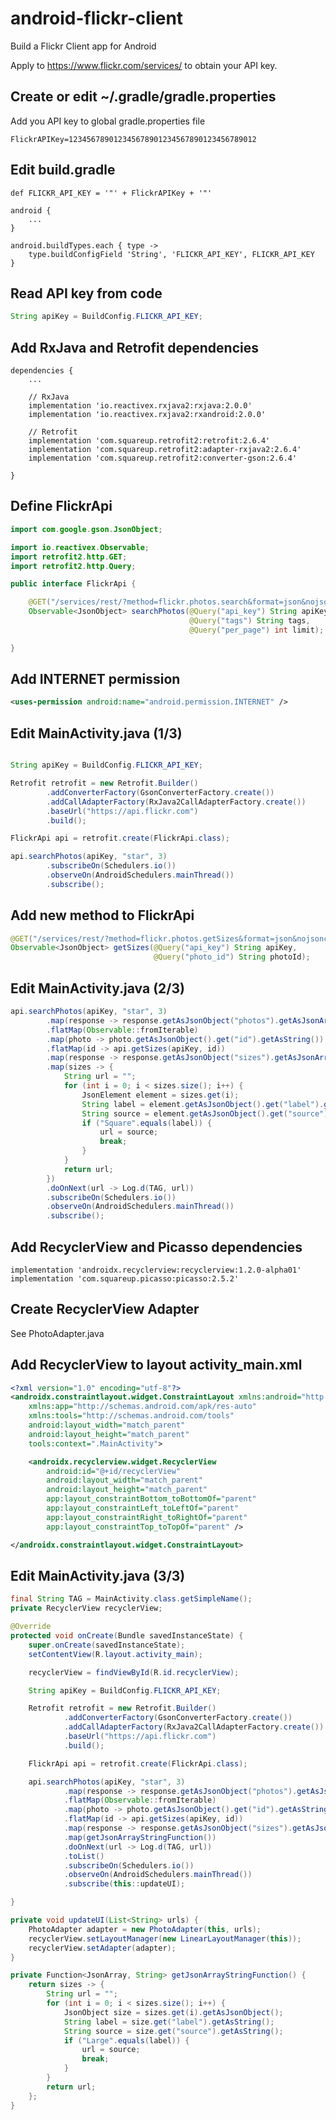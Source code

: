 # android-flickr-client

Build a Flickr Client app for Android

Apply to https://www.flickr.com/services/ to obtain your API key.

## Create or edit ~/.gradle/gradle.properties

Add you API key to global gradle.properties file

    FlickrAPIKey=123456789012345678901234567890123456789012
    
## Edit build.gradle

    def FLICKR_API_KEY = '"' + FlickrAPIKey + '"'

    android {
        ...
    }
    
    android.buildTypes.each { type ->
        type.buildConfigField 'String', 'FLICKR_API_KEY', FLICKR_API_KEY
    }
    
## Read API key from code

```java
String apiKey = BuildConfig.FLICKR_API_KEY;
```

## Add RxJava and Retrofit dependencies

    dependencies {
        ...

        // RxJava
        implementation 'io.reactivex.rxjava2:rxjava:2.0.0'
        implementation 'io.reactivex.rxjava2:rxandroid:2.0.0'

        // Retrofit
        implementation 'com.squareup.retrofit2:retrofit:2.6.4'
        implementation 'com.squareup.retrofit2:adapter-rxjava2:2.6.4'
        implementation 'com.squareup.retrofit2:converter-gson:2.6.4'

    }

## Define FlickrApi

```java
import com.google.gson.JsonObject;

import io.reactivex.Observable;
import retrofit2.http.GET;
import retrofit2.http.Query;

public interface FlickrApi {

    @GET("/services/rest/?method=flickr.photos.search&format=json&nojsoncallback=1")
    Observable<JsonObject> searchPhotos(@Query("api_key") String apiKey,
                                        @Query("tags") String tags,
                                        @Query("per_page") int limit);

}
```

## Add INTERNET permission

```xml
<uses-permission android:name="android.permission.INTERNET" />
```

## Edit MainActivity.java (1/3)

```java

String apiKey = BuildConfig.FLICKR_API_KEY;

Retrofit retrofit = new Retrofit.Builder()
        .addConverterFactory(GsonConverterFactory.create())
        .addCallAdapterFactory(RxJava2CallAdapterFactory.create())
        .baseUrl("https://api.flickr.com")
        .build();

FlickrApi api = retrofit.create(FlickrApi.class);

api.searchPhotos(apiKey, "star", 3)
        .subscribeOn(Schedulers.io())
        .observeOn(AndroidSchedulers.mainThread())
        .subscribe();
```

## Add new method to FlickrApi

```java
@GET("/services/rest/?method=flickr.photos.getSizes&format=json&nojsoncallback=1")
Observable<JsonObject> getSizes(@Query("api_key") String apiKey,
                                @Query("photo_id") String photoId);
```

## Edit MainActivity.java (2/3)

```java
api.searchPhotos(apiKey, "star", 3)
        .map(response -> response.getAsJsonObject("photos").getAsJsonArray("photo"))
        .flatMap(Observable::fromIterable)
        .map(photo -> photo.getAsJsonObject().get("id").getAsString())
        .flatMap(id -> api.getSizes(apiKey, id))
        .map(response -> response.getAsJsonObject("sizes").getAsJsonArray("size"))
        .map(sizes -> {
            String url = "";
            for (int i = 0; i < sizes.size(); i++) {
                JsonElement element = sizes.get(i);
                String label = element.getAsJsonObject().get("label").getAsString();
                String source = element.getAsJsonObject().get("source").getAsString();
                if ("Square".equals(label)) {
                    url = source;
                    break;
                }
            }
            return url;
        })
        .doOnNext(url -> Log.d(TAG, url))
        .subscribeOn(Schedulers.io())
        .observeOn(AndroidSchedulers.mainThread())
        .subscribe();
```

## Add RecyclerView and Picasso dependencies

    implementation 'androidx.recyclerview:recyclerview:1.2.0-alpha01'
    implementation 'com.squareup.picasso:picasso:2.5.2'

## Create RecyclerView Adapter

See PhotoAdapter.java

## Add RecyclerView to layout activity_main.xml

```xml
<?xml version="1.0" encoding="utf-8"?>
<androidx.constraintlayout.widget.ConstraintLayout xmlns:android="http://schemas.android.com/apk/res/android"
    xmlns:app="http://schemas.android.com/apk/res-auto"
    xmlns:tools="http://schemas.android.com/tools"
    android:layout_width="match_parent"
    android:layout_height="match_parent"
    tools:context=".MainActivity">

    <androidx.recyclerview.widget.RecyclerView
        android:id="@+id/recyclerView"
        android:layout_width="match_parent"
        android:layout_height="match_parent"
        app:layout_constraintBottom_toBottomOf="parent"
        app:layout_constraintLeft_toLeftOf="parent"
        app:layout_constraintRight_toRightOf="parent"
        app:layout_constraintTop_toTopOf="parent" />

</androidx.constraintlayout.widget.ConstraintLayout>
```

## Edit MainActivity.java (3/3)

```java
final String TAG = MainActivity.class.getSimpleName();
private RecyclerView recyclerView;

@Override
protected void onCreate(Bundle savedInstanceState) {
    super.onCreate(savedInstanceState);
    setContentView(R.layout.activity_main);

    recyclerView = findViewById(R.id.recyclerView);

    String apiKey = BuildConfig.FLICKR_API_KEY;

    Retrofit retrofit = new Retrofit.Builder()
            .addConverterFactory(GsonConverterFactory.create())
            .addCallAdapterFactory(RxJava2CallAdapterFactory.create())
            .baseUrl("https://api.flickr.com")
            .build();

    FlickrApi api = retrofit.create(FlickrApi.class);

    api.searchPhotos(apiKey, "star", 3)
            .map(response -> response.getAsJsonObject("photos").getAsJsonArray("photo"))
            .flatMap(Observable::fromIterable)
            .map(photo -> photo.getAsJsonObject().get("id").getAsString())
            .flatMap(id -> api.getSizes(apiKey, id))
            .map(response -> response.getAsJsonObject("sizes").getAsJsonArray("size"))
            .map(getJsonArrayStringFunction())
            .doOnNext(url -> Log.d(TAG, url))
            .toList()
            .subscribeOn(Schedulers.io())
            .observeOn(AndroidSchedulers.mainThread())
            .subscribe(this::updateUI);

}

private void updateUI(List<String> urls) {
    PhotoAdapter adapter = new PhotoAdapter(this, urls);
    recyclerView.setLayoutManager(new LinearLayoutManager(this));
    recyclerView.setAdapter(adapter);
}

private Function<JsonArray, String> getJsonArrayStringFunction() {
    return sizes -> {
        String url = "";
        for (int i = 0; i < sizes.size(); i++) {
            JsonObject size = sizes.get(i).getAsJsonObject();
            String label = size.get("label").getAsString();
            String source = size.get("source").getAsString();
            if ("Large".equals(label)) {
                url = source;
                break;
            }
        }
        return url;
    };
}
```
